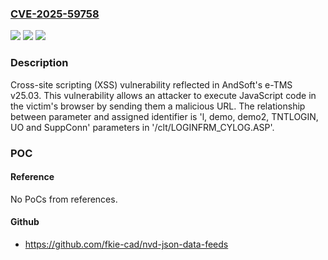 ### [CVE-2025-59758](https://cve.mitre.org/cgi-bin/cvename.cgi?name=CVE-2025-59758)
![](https://img.shields.io/static/v1?label=Product&message=e-TMS&color=blue)
![](https://img.shields.io/static/v1?label=Version&message=v25.03%20version%20&color=brightgreen)
![](https://img.shields.io/static/v1?label=Vulnerability&message=CWE-79%20Improper%20Neutralization%20of%20Input%20During%20Web%20Page%20Generation%20(XSS%20or%20'Cross-site%20Scripting')&color=brightgreen)

### Description

Cross-site scripting (XSS) vulnerability reflected in AndSoft's e-TMS v25.03. This vulnerability allows an attacker to execute JavaScript code in the victim's browser by sending them a malicious URL. The relationship between parameter and assigned identifier is 'l, demo, demo2, TNTLOGIN, UO and SuppConn' parameters in '/clt/LOGINFRM_CYLOG.ASP'.

### POC

#### Reference
No PoCs from references.

#### Github
- https://github.com/fkie-cad/nvd-json-data-feeds

